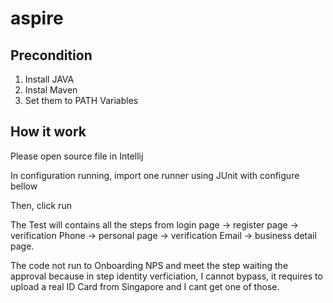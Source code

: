 # aspire

## Precondition
1. Install JAVA
2. Instal Maven
3. Set them to PATH Variables

## How it work
Please open source file in Intellij

In configuration running, import one runner using JUnit with configure bellow

Then, click run

The Test will contains all the steps from login page -> register page -> verification Phone -> personal page -> verification Email -> business detail page.

The code not run to Onboarding NPS and meet the step waiting the approval because in step identity verficiation, I cannot bypass, it requires to upload a real ID Card from Singapore and I cant get one of those.
